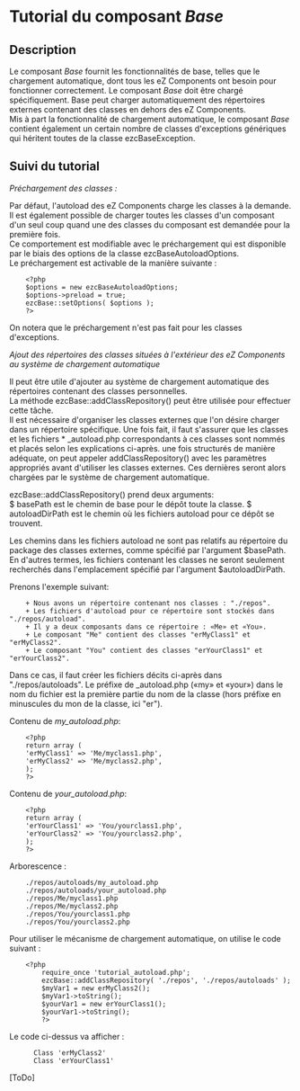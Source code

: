 Tutorial du composant _Base_
=================================

Description
-----------

Le composant _Base_ fournit les fonctionnalités de base, telles que le chargement automatique, dont tous les eZ Components ont besoin pour fonctionner correctement. Le composant _Base_ doit être chargé spécifiquement. Base peut charger automatiquement des répertoires externes contenant des classes en dehors des eZ Components.  
Mis à part la fonctionnalité de chargement automatique, le composant _Base_ contient également un certain nombre de classes d'exceptions génériques qui héritent toutes de la classe ezcBaseException.  

Suivi du tutorial
-----------------

_Préchargement des classes :_  

Par défaut, l'autoload des eZ Components charge les classes à la demande. Il est également possible de charger toutes les classes d'un composant d'un seul coup quand une des classes du composant est demandée pour la première fois.  
Ce comportement est modifiable avec le préchargement qui est disponible par le biais des options de la classe ezcBaseAutoloadOptions.  
Le préchargement est activable de la manière suivante :  
  
        <?php
        $options = new ezcBaseAutoloadOptions;
        $options->preload = true;
        ezcBase::setOptions( $options );
        ?> 

On notera que le préchargement n'est pas fait pour les classes d'exceptions.  

_Ajout des répertoires des classes situées à l'extérieur des eZ Components au système de chargement automatique_

Il peut être utile d'ajouter au système de chargement automatique des répertoires contenant des classes personnelles.  
La méthode ezcBase::addClassRepository() peut être utilisée pour effectuer cette tâche.  
Il est nécessaire d'organiser les classes externes que l'on désire charger dans un répertoire spécifique. Une fois fait, il faut s'assurer que les classes et les fichiers * _autoload.php correspondants à ces classes sont nommés et placés selon les explications ci-après. une fois structurés de manière adéquate, on peut appeler addClassRepository() avec les paramètres appropriés avant d'utiliser les classes externes. Ces dernières seront alors chargées par le système de chargement automatique.  

ezcBase::addClassRepository() prend deux arguments:  
        $ basePath est le chemin de base pour le dépôt toute la classe.
        $ autoloadDirPath est le chemin où les fichiers autoload pour ce dépôt se trouvent.  

Les chemins dans les fichiers autoload ne sont pas relatifs au répertoire du package des classes externes, comme spécifié par l'argument $basePath. En d'autres termes, les fichiers contenant les classes ne seront seulement recherchés dans l'emplacement spécifié par l'argument $autoloadDirPath.  

Prenons l'exemple suivant:  

        + Nous avons un répertoire contenant nos classes : "./repos".
        + Les fichiers d'autoload pour ce répertoire sont stockés dans "./repos/autoload".
        + Il y a deux composants dans ce répertoire : «Me» et «You».
        + Le composant "Me" contient des classes "erMyClass1" et "erMyClass2".
        + Le composant "You" contient des classes "erYourClass1" et "erYourClass2".

Dans ce cas, il faut créer les fichiers décits ci-après dans "./repos/autoloads". Le préfixe de _autoload.php («my» et «your») dans le nom du fichier est la première partie du nom de la classe (hors préfixe en minuscules du mon de la classe, ici "er").  

Contenu de _my_autoload.php_:  

        <?php
        return array (
        'erMyClass1' => 'Me/myclass1.php',
        'erMyClass2' => 'Me/myclass2.php',
        );
        ?> 

Contenu de _your_autoload.php_:  

        <?php
        return array (
        'erYourClass1' => 'You/yourclass1.php',
        'erYourClass2' => 'You/yourclass2.php',
        );
        ?> 

Arborescence :  

        ./repos/autoloads/my_autoload.php
        ./repos/autoloads/your_autoload.php
        ./repos/Me/myclass1.php
        ./repos/Me/myclass2.php
        ./repos/You/yourclass1.php
        ./repos/You/yourclass2.php

Pour utiliser le mécanisme de chargement automatique, on utilise le code suivant :  

        <?php
            require_once 'tutorial_autoload.php';
            ezcBase::addClassRepository( './repos', './repos/autoloads' );
            $myVar1 = new erMyClass2();
            $myVar1->toString();
            $yourVar1 = new erYourClass1();
            $yourVar1->toString();
            ?> 

Le code ci-dessus va afficher :  

          Class 'erMyClass2'
          Class 'erYourClass1'

[ToDo]
